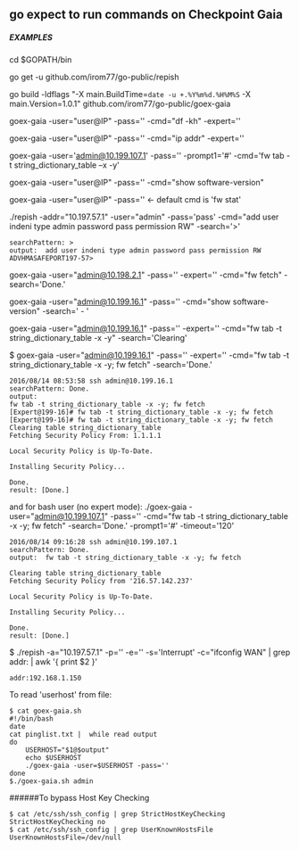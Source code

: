 ## go expect to run commands on Checkpoint Gaia

##### EXAMPLES
cd $GOPATH/bin

go get -u github.com/irom77/go-public/repish

go build -ldflags "-X main.BuildTime=`date -u +.%Y%m%d.%H%M%S` -X main.Version=1.0.1" github.com/irom77/go-public/goex-gaia

goex-gaia -user="user@IP" -pass='' -cmd="df -kh" -expert=''

goex-gaia -user="user@IP" -pass='' -cmd="ip addr" -expert=''

goex-gaia -user='admin@10.199.107.1' -pass='' -prompt1='#' -cmd='fw tab -t string_dictionary_table –x -y'

goex-gaia -user="user@IP" -pass='' -cmd="show software-version" 

goex-gaia -user="user@IP" -pass='' <- default cmd is 'fw stat'

./repish -addr="10.197.57.1" -user="admin" -pass='pass' -cmd="add user indeni type admin password pass permission RW" -search='>'

```
searchPattern: >
output:  add user indeni type admin password pass permission RW
ADVHMASAFEPORT197-57>
```

goex-gaia -user="admin@10.198.2.1" -pass='' -expert='' -cmd="fw fetch" -search='Done.'

goex-gaia -user="admin@10.199.16.1" -pass='' -cmd="show software-version" -search=' - '

goex-gaia -user="admin@10.199.16.1" -pass='' -expert='' -cmd="fw tab -t string_dictionary_table -x -y" -search='Clearing'

$ goex-gaia -user="admin@10.199.16.1" -pass='' -expert='' -cmd="fw tab -t string_dictionary_table -x -y; fw fetch" -search='Done.'

```
2016/08/14 08:53:58 ssh admin@10.199.16.1
searchPattern: Done.
output:  
fw tab -t string_dictionary_table -x -y; fw fetch
[Expert@199-16]# fw tab -t string_dictionary_table -x -y; fw fetch
[Expert@199-16]# fw tab -t string_dictionary_table -x -y; fw fetch 
Clearing table string_dictionary_table
Fetching Security Policy From: 1.1.1.1

Local Security Policy is Up-To-Date.

Installing Security Policy...

Done.
result: [Done.]
```

and for bash user (no expert mode):
./goex-gaia -user="admin@10.199.107.1" -pass='' -cmd="fw tab -t string_dictionary_table -x -y; fw fetch" -search='Done.' -prompt1='#' -timeout='120'

```
2016/08/14 09:16:28 ssh admin@10.199.107.1
searchPattern: Done.
output:  fw tab -t string_dictionary_table -x -y; fw fetch

Clearing table string_dictionary_table
Fetching Security Policy from '216.57.142.237'

Local Security Policy is Up-To-Date.

Installing Security Policy...

Done.
result: [Done.]
```

$  ./repish -a="10.197.57.1" -p='' -e='' -s='Interrupt' -c="ifconfig WAN" | grep addr: | awk '{ print $2 }'

```
addr:192.168.1.150
```


To read 'userhost' from file: 

```
$ cat goex-gaia.sh
#!/bin/bash
date
cat pinglist.txt |  while read output
do
    USERHOST="$1@$output"
    echo $USERHOST
    ./goex-gaia -user=$USERHOST -pass=''
done
$./goex-gaia.sh admin
```


######To bypass Host Key Checking

	$ cat /etc/ssh/ssh_config | grep StrictHostKeyChecking
	StrictHostKeyChecking no
	$ cat /etc/ssh/ssh_config | grep UserKnownHostsFile
	UserKnownHostsFile=/dev/null
	 